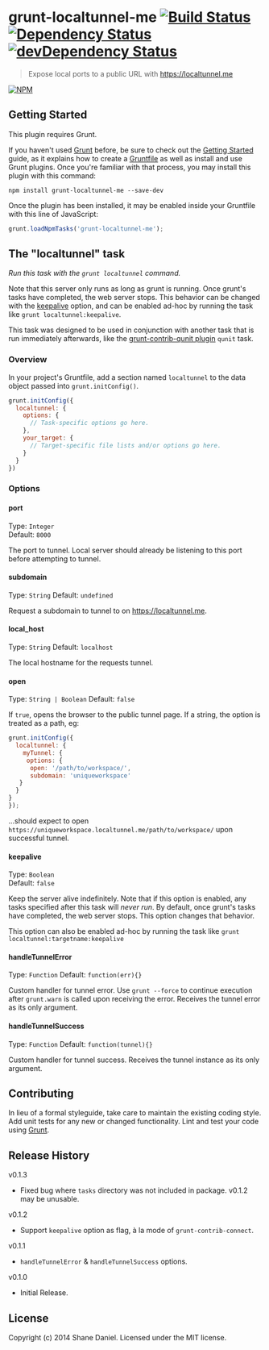grunt-localtunnel-me [![Build Status](https://travis-ci.org/simshanith/grunt-localtunnel-me.svg?branch=master)](https://travis-ci.org/simshanith/grunt-localtunnel-me) [![Dependency Status](https://david-dm.org/simshanith/grunt-localtunnel-me.svg)](https://david-dm.org/simshanith/grunt-localtunnel-me) [![devDependency Status](https://david-dm.org/simshanith/grunt-localtunnel-me/dev-status.svg)](https://david-dm.org/simshanith/grunt-localtunnel-me#info=devDependencies)
===============

> Expose local ports to a public URL with https://localtunnel.me

[![NPM](https://nodei.co/npm/grunt-localtunnel-me.png?downloads=true&stars=true)](https://nodei.co/npm/grunt-localtunnel-me/)

## Getting Started
This plugin requires Grunt.

If you haven't used [Grunt](http://gruntjs.com/) before, be sure to check out the [Getting Started](http://gruntjs.com/getting-started) guide, as it explains how to create a [Gruntfile](http://gruntjs.com/sample-gruntfile) as well as install and use Grunt plugins. Once you're familiar with that process, you may install this plugin with this command:

```shell
npm install grunt-localtunnel-me --save-dev
```

Once the plugin has been installed, it may be enabled inside your Gruntfile with this line of JavaScript:

```js
grunt.loadNpmTasks('grunt-localtunnel-me');
```

## The "localtunnel" task

_Run this task with the `grunt localtunnel` command._

Note that this server only runs as long as grunt is running. Once grunt's tasks have completed, the web server stops. This behavior can be changed with the [keepalive](#keepalive) option, and can be enabled ad-hoc by running the task like `grunt localtunnel:keepalive`.

This task was designed to be used in conjunction with another task that is run immediately afterwards, like the [grunt-contrib-qunit plugin](https://github.com/gruntjs/grunt-contrib-qunit) `qunit` task.

### Overview
In your project's Gruntfile, add a section named `localtunnel` to the data object passed into `grunt.initConfig()`.

```js
grunt.initConfig({
  localtunnel: {
    options: {
      // Task-specific options go here.
    },
    your_target: {
      // Target-specific file lists and/or options go here.
    }
  }
})
```

### Options

#### port
Type: `Integer`  
Default: `8000`

The port to tunnel. Local server should already be listening to this port before attempting to tunnel.

#### subdomain
Type: `String`
Default: `undefined`

Request a subdomain to tunnel to on <https://localtunnel.me>.

#### local_host
Type: `String`
Default: `localhost`

The local hostname for the requests tunnel.


#### open
Type: `String | Boolean`
Default: `false`

If `true`, opens the browser to the public tunnel page. If a string, the option is treated as a path, eg:

```js
grunt.initConfig({
  localtunnel: {
    myTunnel: {
     options: {
      open: '/path/to/workspace/',
      subdomain: 'uniqueworkspace'
   }
  }
}
});
```
...should expect to open `https://uniqueworkspace.localtunnel.me/path/to/workspace/` upon successful tunnel.

#### keepalive
Type: `Boolean`  
Default: `false`

Keep the server alive indefinitely. Note that if this option is enabled, any tasks specified after this task will _never run_. By default, once grunt's tasks have completed, the web server stops. This option changes that behavior.

This option can also be enabled ad-hoc by running the task like `grunt localtunnel:targetname:keepalive`


#### handleTunnelError
Type: `Function`
Default: `function(err){}`

Custom handler for tunnel error. Use `grunt --force` to continue execution after `grunt.warn` is called upon receiving the error. Receives the tunnel error as its only argument.

#### handleTunnelSuccess
Type: `Function`
Default: `function(tunnel){}`

Custom handler for tunnel success. Receives the tunnel instance as its only argument.

## Contributing
In lieu of a formal styleguide, take care to maintain the existing coding style. Add unit tests for any new or changed functionality. Lint and test your code using [Grunt](http://gruntjs.com/).

## Release History

v0.1.3
- Fixed bug where `tasks` directory was not included in package. v0.1.2 may be unusable.

v0.1.2
- Support `keepalive` option as flag, à la mode of `grunt-contrib-connect`.

v0.1.1
- `handleTunnelError` & `handleTunnelSuccess` options.

v0.1.0
- Initial Release.

## License
Copyright (c) 2014 Shane Daniel. Licensed under the MIT license.
